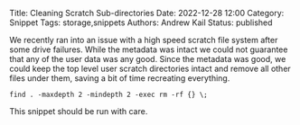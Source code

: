 Title: Cleaning Scratch Sub-directories
Date: 2022-12-28 12:00
Category: Snippet
Tags: storage,snippets
Authors: Andrew Kail
Status: published

We recently ran into an issue with a high speed scratch file system after some drive failures.  While the metadata was intact we could not guarantee
that any of the user data was any good.  Since the metadata was good, we could keep the top level user scratch directories intact and remove all other files
under them, saving a bit of time recreating everything.

    find . -maxdepth 2 -mindepth 2 -exec rm -rf {} \;

    
This snippet should be run with care.
